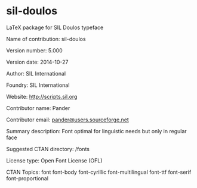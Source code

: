 sil-doulos
==========

LaTeX package for SIL Doulos typeface

Name of contribution: sil-doulos

Version number: 5.000

Version date: 2014-10-27

Author: SIL International

Foundry: SIL International

Website: http://scripts.sil.org

Contributor name: Pander

Contributor email: pander@users.sourceforge.net

Summary description: Font optimal for linguistic needs but only in regular face

Suggested CTAN directory: /fonts

License type: Open Font License (OFL)

CTAN Topics: font font-body font-cyrillic font-multilingual font-ttf font-serif font-proportional
